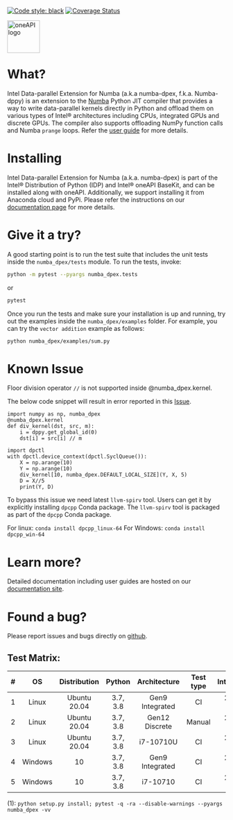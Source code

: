 [![Code style: black](https://img.shields.io/badge/code%20style-black-000000.svg)](https://github.com/psf/black)
[![Coverage Status](https://coveralls.io/repos/github/IntelPython/numba-dpex/badge.svg?branch=main)](https://coveralls.io/github/IntelPython/numba-dpex?branch=main)

<img align="left" src="https://spec.oneapi.io/oneapi-logo-white-scaled.jpg" alt="oneAPI logo" width="75"/>
<br/>
<br/>
<br/>
<br/>


# What?

Intel Data-parallel Extension for Numba (a.k.a numba-dpex, f.k.a. Numba-dppy)
is an extension to the [Numba](http://numba.pydata.org) Python JIT
compiler that provides a way to write data-parallel kernels directly in Python
and offload them on various types of Intel&reg; architectures including CPUs,
integrated GPUs and discrete GPUs. The compiler also supports offloading NumPy
function calls and Numba `prange` loops. Refer the
[user guide](https://intelpython.github.io/numba-dpex/) for more details.

# Installing

Intel Data-parallel Extension for Numba (a.k.a. numba-dpex)
is part of the Intel&reg; Distribution of Python (IDP) and Intel&reg;
oneAPI BaseKit, and can be installed along with oneAPI. Additionally, we support
installing it from Anaconda cloud and PyPi. Please refer the instructions
on our [documentation page](https://intelpython.github.io/numba-dpex/latest/user_guides/getting_started.html)
for more details.

# Give it a try?

A good starting point is to run the test suite that includes the unit tests
inside the `numba_dpex/tests` module. To run the tests, invoke:

```bash
python -m pytest --pyargs numba_dpex.tests
```
or
```bash
pytest
```
Once you run the tests and make sure your installation is up and
running, try out the examples inside the `numba_dpex/examples` folder. For
example, you can try the `vector addition` example as follows:
```bash
python numba_dpex/examples/sum.py
```

# Known Issue
Floor division operator `//` is not supported inside @numba_dpex.kernel.

The below code snippet will result in error reported in this [Issue](https://github.com/IntelPython/numba-dpex/issues/571).
```
import numpy as np, numba_dpex
@numba_dpex.kernel
def div_kernel(dst, src, m):
    i = dppy.get_global_id(0)
    dst[i] = src[i] // m

import dpctl
with dpctl.device_context(dpctl.SyclQueue()):
    X = np.arange(10)
    Y = np.arange(10)
    div_kernel[10, numba_dpex.DEFAULT_LOCAL_SIZE](Y, X, 5)
    D = X//5
    print(Y, D)
```

To bypass this issue we need latest `llvm-spirv` tool. Users can get it by explicitly installing `dpcpp` Conda package. The `llvm-spirv` tool is packaged as part of the `dpcpp` Conda package.

For linux: `conda install dpcpp_linux-64`
For Windows: `conda install dpcpp_win-64`


# Learn more?

Detailed documentation including user guides are hosted on our
[documentation site](https://intelpython.github.io/numba-dpex).

# Found a bug?

Please report issues and bugs directly on
[github](https://github.com/IntelPython/numba-dpex/issues).

## Test Matrix:

|   #   |   OS    | Distribution |  Python  |  Architecture   | Test type |  IntelOneAPI   | Build Commands |    Dependencies    |   Backend   |
| :---: | :-----: | :----------: | :------: | :-------------: | :-------: | :------------: | :------------: | :----------------: | :---------: |
|   1   |  Linux  | Ubuntu 20.04 | 3.7, 3.8 | Gen9 Integrated |    CI     | 2021.3, 2021.4 |      (1)       | Numba, NumPy, dpnp | OCL, L0-1.1 |
|   2   |  Linux  | Ubuntu 20.04 | 3.7, 3.8 | Gen12 Discrete  |  Manual   | 2021.3, 2021.4 |      (1)       | Numba, NumPy, dpnp | OCL, L0-1.1 |
|   3   |  Linux  | Ubuntu 20.04 | 3.7, 3.8 |    i7-10710U    |    CI     | 2021.3, 2021.4 |      (1)       | Numba, NumPy, dpnp | OCL, L0-1.1 |
|   4   | Windows |      10      | 3.7, 3.8 | Gen9 Integrated |    CI     | 2021.3, 2021.4 |      (1)       |    Numba, NumPy    |     OCL     |
|   5   | Windows |      10      | 3.7, 3.8 |    i7-10710     |    CI     | 2021.3, 2021.4 |      (1)       |    Numba, NumPy    |     OCL     |

(1): `python setup.py install; pytest -q -ra --disable-warnings --pyargs numba_dpex -vv`
